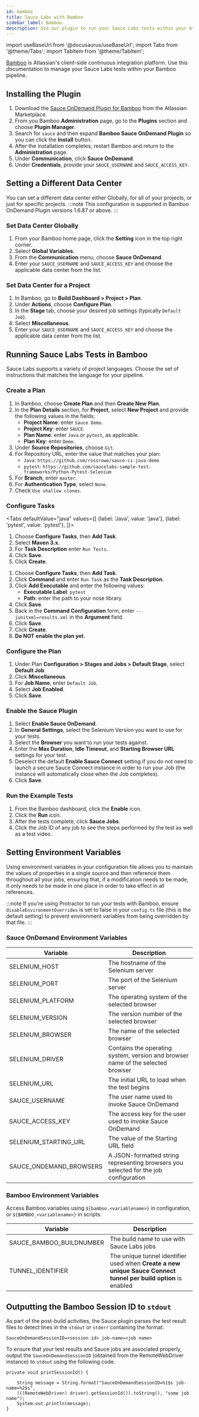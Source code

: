 ```yaml
---
id: bamboo
title: Sauce Labs with Bamboo
sidebar_label: Bamboo
description: Use our plugin to run your Sauce Labs tests within your Atlassian Bamboo pipeline.
---
```


import useBaseUrl from '@docusaurus/useBaseUrl';
import Tabs from '@theme/Tabs';
import TabItem from '@theme/TabItem';

[Bamboo](http://www.atlassian.com/software/bamboo) is Atlassian's client-side continuous integration platform. Use this documentation to manage your Sauce Labs tests within your Bamboo pipeline.

## Installing the Plugin

1. Download the [Sauce OnDemand Plugin for Bamboo](https://marketplace.atlassian.com/apps/30134/sauce-ondemand-for-bamboo?hosting=server&tab=overview) from the Atlassian Marketplace.
1. From you Bamboo **Administration** page, go to the **Plugins** section and choose **Plugin Manager**.
1. Search for `sauce` and then expand **Bamboo Sauce OnDemand Plugin** so you can click the **Install** button.
1. After the installation completes, restart Bamboo and return to the **Administration** page.
1. Under **Communication**, click **Sauce OnDemand**.
1. Under **Credentials**, provide your `SAUCE_USERNAME` and `SAUCE_ACCESS_KEY`.


## Setting a Different Data Center

You can set a different data center either Globally, for all of your projects, or just for specific projects.
:::note
This configuration is supported in Bamboo OnDemand Plugin versions 1.6.87 or above.
:::

### Set Data Center Globally

1. From your Bamboo home page, click the **Setting** icon in the top right corner.
1. Select **Global Variables**.
1. From the **Communication** menu, choose **Sauce OnDemand**.
1. Enter your `SAUCE_USERNAME` and `SAUCE_ACCESS_KEY` and choose the applicable data center from the list.

### Set Data Center for a Project

1. In Bamboo, go to **Build Dashboard > Project > Plan**.
1. Under **Actions**, choose **Configure Plan**.
1. In the **Stage** tab, choose your desired job settings (typically `Default Job`).
1. Select **Miscellaneous**.
1. Enter your `SAUCE_USERNAME` and `SAUCE_ACCESS_KEY` and choose the applicable data center from the list.

## Running Sauce Labs Tests in Bamboo

Sauce Labs supports a variety of project languages. Choose the set of instructions that matches the language for your pipeline.

### Create a Plan

1. In Bamboo, choose **Create Plan** and then **Create New Plan**.
1. In the **Plan Details** section, for **Project**, select **New Project** and provide the following values in the fields:
    * **Project Name**: enter `Sauce Demo`.
    * **Project Key**: enter `SAUCE`.
    * **Plan Name**: enter `Java` or `pytest`, as applicable.
    * **Plan Key**: enter `Demo`.
1. Under **Source Repositories**, choose `Git`.
1. For Repository URL, enter the value that matches your plan:
    - `Java`: `https://github.com/rossrowe/sauce-ci-java-demo`
    - `pytest`: `https://github.com/saucelabs-sample-test-frameworks/Python-Pytest-Selenium`
1. For **Branch**, enter `master`.
1. For **Authentication Type**, select `None`.
1. Check `Use shallow clones`.

### Configure Tasks

<Tabs
  defaultValue="java"
  values={[
    {label: 'Java', value: 'java'},
    {label: 'pytest', value: 'pytest'},
  ]}>

<TabItem value="java">

1. Choose **Configure Tasks**, then **Add Task**.
1. Select **Maven 3.x.**
1. For **Task Description** enter `Run Tests`.
1. Click **Save**.
1. Click **Create**.

</TabItem>
<TabItem value="pytest">

1. Choose **Configure Tasks**, then **Add Task**.
1. Click **Command** and enter `Run Task` as the **Task Description**.
1. Click **Add Executable** and enter the following values:
    * **Executable Label**: `pytest`
    * **Path**: enter the path to your nose library
1. Click **Save**.
1. Back in the **Command Configuration** form, enter `--junitxml=results.xml` in the **Argument** field.
1. Click **Save**.
1. Click **Create**.
1. **Do NOT enable the plan yet.**

</TabItem>
</Tabs>

### Configure the Plan

1. Under Plan **Configuration > Stages and Jobs > Default Stage**, select **Default Job**.
1. Click **Miscellaneous**.
1. For **Job Name**, enter `Default Job`.
1. Select **Job Enabled**.
1. Click **Save**.

###  Enable the Sauce Plugin

1. Select **Enable Sauce OnDemand**.
1. In **General Settings**, select the Selenium Version you want to use for your tests.
1. Select the **Browser** you want to run your tests against.
1. Enter the **Max Duration**, **Idle Timeout**, and **Starting Browser URL** settings for your test.
1. Deselect the default **Enable Sauce Connect** setting if you do not need to launch a secure Sauce Connect instance in order to run your Job (the instance will automatically close when the Job completes).
1. Click **Save**.

### Run the Example Tests

1. From the Bamboo dashboard, click the **Enable** icon.
1. Click the **Run** icon.
1. After the tests complete, click **Sauce Jobs**.
1. Click the Job ID of any job to see the steps performed by the test as well as a test video.

## Setting Environment Variables

Using environment variables in your configuration file allows you to maintain the values of properties in a single source and then reference them throughout all your jobs, ensuring that, if a modification needs to be made, it only needs to be made in one place in order to take effect in all references.

:::note
If you're using Protractor to run your tests with Bamboo, ensure `disableEnvironmentOverrides` is set to false in your `config.ts` file (this is the default setting) to prevent environment variables from being overridden by that file.
:::

### Sauce OnDemand Environment Variables

|Variable|Description|
|---|----------------|
|SELENIUM_HOST|	The hostname of the Selenium server|
|SELENIUM_PORT|	The port of the Selenium server|
|SELENIUM_PLATFORM|	The operating system of the selected browser|
|SELENIUM_VERSION|	The version number of the selected browser|
|SELENIUM_BROWSER|	The name of the selected browser|
|SELENIUM_DRIVER|	Contains the operating system, version and browser name of the selected browser|
|SELENIUM_URL|	The initial URL to load when the test begins|
|SAUCE_USERNAME|	The user name used to invoke Sauce OnDemand|
|SAUCE_ACCESS_KEY|	The access key for the user used to invoke Sauce OnDemand|
|SELENIUM_STARTING_URL|	The value of the Starting URL field|
|SAUCE_ONDEMAND_BROWSERS|	A JSON-formatted string representing browsers you selected for the job configuration|

### Bamboo Environment Variables

Access Bamboo variables using `${bamboo.<variablename>}` in configuration, or `${BAMBOO_<variablename>}` in scripts.

|Variable|Description|
|---|----------------|
|SAUCE_BAMBOO_BUILDNUMBER|	The build name to use with Sauce Labs jobs|
|TUNNEL_IDENTIFIER|The unique tunnel identifier used when **Create a new unique Sauce Connect tunnel per build option** is enabled|

## Outputting the Bamboo Session ID to `stdout`

As part of the post-build activities, the Sauce plugin parses the test result files to detect lines in the `stdout` or `stderr` containing the format:

`SauceOnDemandSessionID=<session id> job-name=<job name>`

To ensure that your test results and Sauce jobs are associated properly, output the `SauceOnDemandSessionID` (obtained from the RemoteWebDriver instance) to `stdout` using the following code.

```
private void printSessionId() {

    String message = String.format("SauceOnDemandSessionID=%1$s job-name=%2$s",
    (((RemoteWebDriver) driver).getSessionId()).toString(), "some job name");
    System.out.println(message);
}
```
